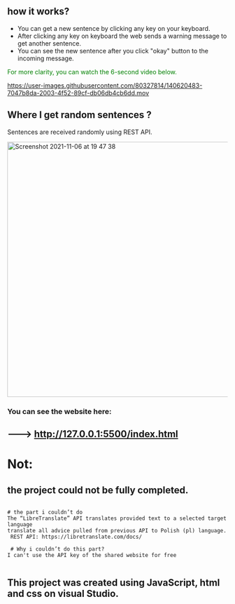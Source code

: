 

## how it works?
- You can get a new sentence by clicking any key on your keyboard. 
- After clicking any key on keyboard the web sends a warning message to get another sentence. 
- You can see the new sentence after you click "okay" button to the incoming message.


<span style="color: green"> For more clarity, you can watch the 6-second video below.  </span>


https://user-images.githubusercontent.com/80327814/140620483-7047b8da-2003-4f52-89cf-db06db4cb6dd.mov


## Where I get random sentences ?
Sentences are received randomly using REST API.

<img width="582" alt="Screenshot 2021-11-06 at 19 47 38" src="https://user-images.githubusercontent.com/80327814/140620599-604909f6-c120-4c62-a0ed-b3ec905f48a2.png">

### You can see the website here:

## ---> http://127.0.0.1:5500/index.html

# Not:
## the project could not be fully completed.



```

# the part i couldn’t do 
The “LibreTranslate” API translates provided text to a selected target language 
translate all advice pulled from previous API to Polish (pl) language.
 REST API: https://libretranslate.com/docs/
 
 # Why i couldn’t do this part?
I can't use the API key of the shared website for free
 
 ```
 

## This project was created using JavaScript, html and css on visual Studio.
